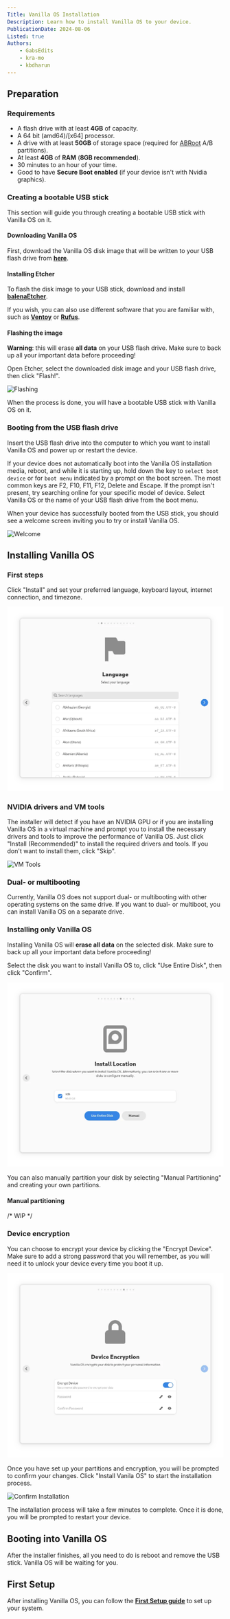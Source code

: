 ```yaml
---
Title: Vanilla OS Installation
Description: Learn how to install Vanilla OS to your device.
PublicationDate: 2024-08-06
Listed: true
Authors:
    - GabsEdits
    - kra-mo
    - kbdharun
---
```


## Preparation

### Requirements

- A flash drive with at least **4GB** of capacity.
- A 64 bit (amd64)/[x64] processor.
- A drive with at least **50GB** of storage space (required for [ABRoot](https://documentation.vanillaos.org/docs/ABRoot/) A/B partitions).
- At least **4GB** of **RAM** (**8GB recommended**).
- 30 minutes to an hour of your time.
- Good to have **Secure Boot enabled** (if your device isn't with Nvidia graphics).

### Creating a bootable USB stick

This section will guide you through creating a bootable USB stick with Vanilla OS on it.

#### Downloading Vanilla OS

First, download the Vanilla OS disk image that will be written to your USB flash drive from [**here**](https://vanillaos.org/download/orchid/stable).

#### Installing Etcher

To flash the disk image to your USB stick, download and install [**balenaEtcher**](https://www.balena.io/etcher/).

If you wish, you can also use different software that you are familiar with, such as [**Ventoy**](https://www.ventoy.net/) or [**Rufus**](https://rufus.ie/).

#### Flashing the image

**Warning**: this will erase **all data** on your USB flash drive. Make sure to back up all your important data before proceeding!

Open Etcher, select the downloaded disk image and your USB flash drive, then click "Flash!".

![Flashing](https://raw.githubusercontent.com/Vanilla-OS/handbook/main/assets/uploads/Installation/installation-flashing.webp)

When the process is done, you will have a bootable USB stick with Vanilla OS on it.

### Booting from the USB flash drive

Insert the USB flash drive into the computer to which you want to install Vanilla OS and power up or restart the device.

If your device does not automatically boot into the Vanilla OS installation media, reboot, and while it is starting up, hold down the key to `select boot device` or for `boot menu` indicated by a prompt on the boot screen. The most common keys are F2, F10, F11, F12, Delete and Escape. If the prompt isn't present, try searching online for your specific model of device. Select Vanilla OS or the name of your USB flash drive from the boot menu.

When your device has successfully booted from the USB stick, you should see a welcome screen inviting you to try or install Vanilla OS.

![Welcome](https://raw.githubusercontent.com/Vanilla-OS/handbook/main/assets/uploads/Installation/installer-welcome.webp)

## Installing Vanilla OS

### First steps

Click "Install" and set your preferred language, keyboard layout, internet connection, and timezone.

![Language](https://raw.githubusercontent.com/Vanilla-OS/handbook/main/assets/uploads/Installation/installation-language.webp)

### NVIDIA drivers and VM tools

The installer will detect if you have an NVIDIA GPU or if you are installing Vanilla OS in a virtual machine and prompt you to install the necessary drivers and tools to improve the performance of Vanilla OS. Just click "Install (Recommended)" to install the required drivers and tools. If you don't want to install them, click "Skip".

![VM Tools](https://raw.githubusercontent.com/Vanilla-OS/handbook/main/assets/uploads/Installation/installation-vmtools.webp)

### Dual- or multibooting

Currently, Vanilla OS does not support dual- or multibooting with other operating systems on the same drive. If you want to dual- or multiboot, you can install Vanilla OS on a separate drive.

### Installing only Vanilla OS

Installing Vanilla OS will **erase all data** on the selected disk. Make sure to back up all your important data before proceeding!

Select the disk you want to install Vanilla OS to, click "Use Entire Disk", then click "Confirm".

![Use Entire Disk](https://raw.githubusercontent.com/Vanilla-OS/handbook/main/assets/uploads/Installation/installation-partitioning.webp)

You can also manually partition your disk by selecting "Manual Partitioning" and creating your own partitions.

#### Manual partitioning

/* WIP */

### Device encryption

You can choose to encrypt your device by clicking the "Encrypt Device". Make sure to add a strong password that you will remember, as you will need it to unlock your device every time you boot it up.

![Encrypt Device](https://raw.githubusercontent.com/Vanilla-OS/handbook/main/assets/uploads/Installation/installation-encryption.webp)

Once you have set up your partitions and encryption, you will be prompted to confirm your changes. Click "Install Vanila OS" to start the installation process.

![Confirm Installation](https://raw.githubusercontent.com/Vanilla-OS/handbook/main/assets/uploads/Installation/installation-confirm.webp)

The installation process will take a few minutes to complete. Once it is done, you will be prompted to restart your device.

## Booting into Vanilla OS

After the installer finishes, all you need to do is reboot and remove the USB stick. Vanilla OS will be waiting for you.

## First Setup

After installing Vanilla OS, you can follow the [**First Setup guide**](https://docs.vanillaos.org/handbook/en/first-setup) to set up your system.
